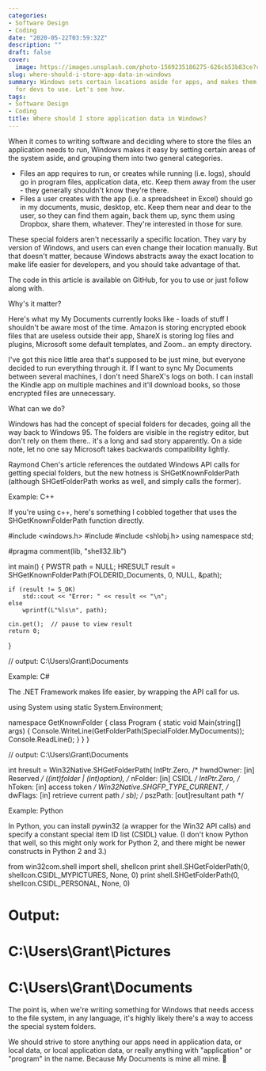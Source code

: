 ```yaml
---
categories:
- Software Design
- Coding
date: "2020-05-22T03:59:32Z"
description: ""
draft: false
cover:
  image: https://images.unsplash.com/photo-1569235186275-626cb53b83ce?crop=entropy&cs=tinysrgb&fit=max&fm=jpg&ixid=M3wxMTc3M3wwfDF8c2VhcmNofDF8fGZpbGV8ZW58MHx8fHwxNzA4MDkzODEyfDA&ixlib=rb-4.0.3&q=80&w=2000
slug: where-should-i-store-app-data-in-windows
summary: Windows sets certain locations aside for apps, and makes them easily discoverable
  for devs to use. Let's see how.
tags:
- Software Design
- Coding
title: Where should I store application data in Windows?
---
```



When it comes to writing software and deciding where to store the files an application needs to run, Windows makes it easy by setting certain areas of the system aside, and grouping them into two general categories.

 * Files an app requires to run, or creates while running (i.e. logs), should go in program files, application data, etc. Keep them away from the user - they generally shouldn't know they're there.
 * Files a user creates with the app (i.e. a spreadsheet in Excel) should go in my documents, music, desktop, etc. Keep them near and dear to the user, so they can find them again, back them up, sync them using Dropbox, share them, whatever. They're interested in those for sure.

These special folders aren't necessarily a specific location. They vary by version of Windows, and users can even change their location manually. But that doesn't matter, because Windows abstracts away the exact location to make life easier for developers, and you should take advantage of that.



The code in this article is available on GitHub, for you to use or just follow along with.




Why's it matter?

Here's what my My Documents currently looks like - loads of stuff I shouldn't be aware most of the time. Amazon is storing encrypted ebook files that are useless outside their app, ShareX is storing log files and plugins, Microsoft some default templates, and Zoom.. an empty directory.

I've got this nice little area that's supposed to be just mine, but everyone decided to run everything through it. If I want to sync My Documents between several machines, I don't need ShareX's logs on both. I can install the Kindle app on multiple machines and it'll download books, so those encrypted files are unnecessary.


What can we do?

Windows has had the concept of special folders for decades, going all the way back to Windows 95. The folders are visible in the registry editor, but don't rely on them there.. it's a long and sad story apparently. On a side note, let no one say Microsoft takes backwards compatibility lightly.

Raymond Chen's article references the outdated Windows API calls for getting special folders, but the new hotness is SHGetKnownFolderPath (although SHGetFolderPath works as well, and simply calls the former).


Example: C++

If you're using c++, here's something I cobbled together that uses the SHGetKnownFolderPath function directly.

#include <windows.h>
#include <iostream>
#include <shlobj.h>
using namespace std;

#pragma comment(lib, "shell32.lib")

int main() {
    PWSTR path = NULL;
    HRESULT result = SHGetKnownFolderPath(FOLDERID_Documents, 0, NULL, &path);

    if (result != S_OK)
        std::cout << "Error: " << result << "\n";
    else
        wprintf(L"%ls\n", path);

    cin.get();  // pause to view result
    return 0;
}

// output: C:\Users\Grant\Documents


Example: C#

The .NET Framework makes life easier, by wrapping the API call for us.

using System
using static System.Environment;

namespace GetKnownFolder
{
    class Program
    {
        static void Main(string[] args)
        {
            Console.WriteLine(GetFolderPath(SpecialFolder.MyDocuments));
            Console.ReadLine();
        }
    }
}

// output: C:\Users\Grant\Documents

int hresult =
  Win32Native.SHGetFolderPath(
    IntPtr.Zero,                    /* hwndOwner: [in] Reserved */
    ((int)folder | (int)option),    /* nFolder:   [in] CSIDL    */
    IntPtr.Zero,                    /* hToken:    [in] access token */
    Win32Native.SHGFP_TYPE_CURRENT, /* dwFlags:   [in] retrieve current path */
    sb);                            /* pszPath:   [out]resultant path */


Example: Python

In Python, you can install pywin32 (a wrapper for the Win32 API calls) and specify a constant special item ID list (CSIDL) value. (I don't know Python that well, so this might only work for Python 2, and there might be newer constructs in Python 2 and 3.)

from win32com.shell import shell, shellcon
print shell.SHGetFolderPath(0, shellcon.CSIDL_MYPICTURES, None, 0)
print shell.SHGetFolderPath(0, shellcon.CSIDL_PERSONAL, None, 0)

# Output:
# C:\Users\Grant\Pictures
# C:\Users\Grant\Documents

The point is, when we're writing something for Windows that needs access to the file system, in any language, it's highly likely there's a way to access the special system folders.

We should strive to store anything our apps need in application data, or local data, or local application data, or really anything with "application" or "program" in the name. Because My Documents is mine all mine. 🙂
